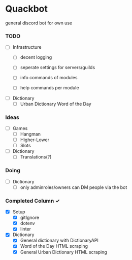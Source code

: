# Quackbot
general discord bot for own use

### TODO
- [ ] Infrastructure
  - [ ] decent logging
  - [ ] seperate settings for servers/guilds
  - [ ] info commands of modules
  - [ ] help commands per module
  

- [ ] Dictionary
  - [ ] Urban Dictionary Word of the Day

### Ideas
- [ ] Games
  - [ ] Hangman
  - [ ] Higher-Lower
  - [ ] Slots
  
- [ ] Dictionary
  - [ ] Translations(?)

### Doing
- [ ] Dictionary
  - [ ] only adminroles/owners can DM people via the bot

### Completed Column ✓
- [x] Setup    
  - [x] gitIgnore
  - [x] dotenv
  - [x] linter

- [x] Dictionary
  - [x] General dictionary with DictionaryAPI  
  - [x] Word of the Day HTML scraping  
  - [x] General Urban Dictionary HTML scraping
